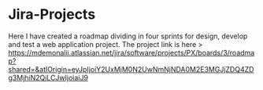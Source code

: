 # Jira-Projects
Here I have created a roadmap dividing in four sprints for design, develop and test a web application project. 
The project link is here > https://mdemonalii.atlassian.net/jira/software/projects/PX/boards/3/roadmap?shared=&atlOrigin=eyJpIjoiY2UxMjM0N2UwNmNjNDA0M2E3MGJjZDQ4ZDg3MjhiN2QiLCJwIjoiaiJ9
